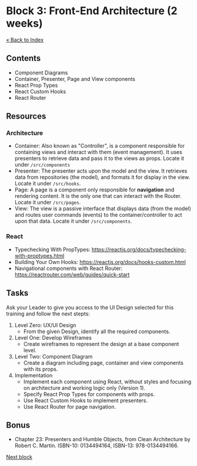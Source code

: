 # Block 3: Front-End Architecture (2 weeks)

[« Back to Index](../../README.md)

## Contents

- Component Diagrams
- Container, Presenter, Page and View components
- React Prop Types
- React Custom Hooks
- React Router

## Resources

### Architecture

- Container: Also known as "Controller", is a component responsible for containing views and interact with them (event management). It uses presenters to retrieve data and pass it to the views as props. Locate it under `/src/components`
- Presenter: The presenter acts upon the model and the view. It retrieves data from repositories (the model), and formats it for display in the view. Locate it under `/src/hooks`.
- Page: A page is a component only responsible for **navigation** and rendering content. It is the only one that can interact with the Router. Locate it under `/src/pages`.
- View: The view is a passive interface that displays data (from the model) and routes user commands (events) to the container/controller to act upon that data. Locate it under `/src/components`.

### React

- Typechecking With PropTypes: <https://reactjs.org/docs/typechecking-with-proptypes.html>
- Building Your Own Hooks: <https://reactjs.org/docs/hooks-custom.html>
- Navigational components with React Router: <https://reactrouter.com/web/guides/quick-start>

## Tasks

Ask your Leader to give you access to the UI Design selected for this training and follow the next stepts:

1. Level Zero: UX/UI Design
   - From the given Design, identify all the required components.
2. Level One: Develop Wireframes
   - Create wireframes to represent the design at a base component level.
3. Level Two: Component Diagram
   - Create a diagram including page, container and view components with its props.
4. Implementation
   - Implement each component using React, without styles and focusing on architecture and working logic only (Version 1).
   - Specify React Prop Types for components with props.
   - Use React Custom Hooks to implement presenters.
   - Use React Router for page navigation.

## Bonus

- Chapter 23: Presenters and Humble Objects, from Clean Architecture by Robert C. Martin. ISBN-10: 0134494164, ISBN-13: 978-0134494166.

[Next block](../block-4/index.md)
